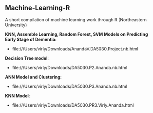 ## Machine-Learning-R
A short compilation of machine learning work through R (Northeastern University)

**KNN, Assemble Learning, Random Forest, SVM Models on Predicting Early Stage of Dementia:** <br>
- file:///Users/virly/Downloads/AnandaV.DA5030.Project.nb.html <br>

**Decision Tree model**: <br>
- file:///Users/virly/Downloads/DA5030.P2.Ananda.nb.html <br>

**ANN Model and Clustering**: <br>
- file:///Users/virly/Downloads/DA5030.P3.Ananda.nb.html <br>

**KNN Model**: <br>
- file:///Users/virly/Downloads/DA5030.PR3.Virly.Ananda.html <br>
